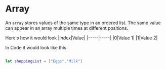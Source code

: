 # Array

An `array` stores values of the same type in an ordered list. The same value can appear in an array multiple times at different positions.

Here's how it would look
|Index|Value|
|-----|-----|
|0|Value 1|
|1|Value 2|

In Code it would look like this
```Swift

let shoppingList = ["Eggs","Milk"]
```